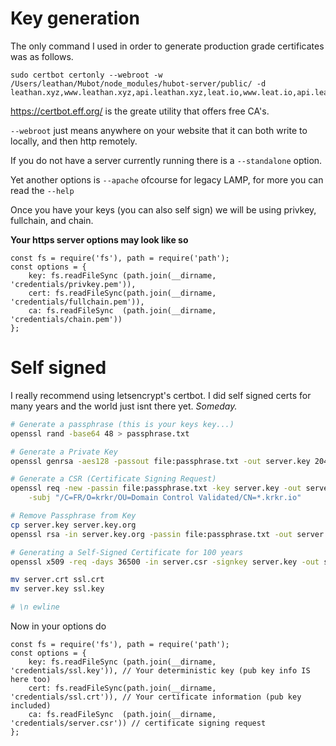 # Key generation

The only command I used in order to generate production grade certificates was as follows.

```
sudo certbot certonly --webroot -w /Users/leathan/Mubot/node_modules/hubot-server/public/ -d leathan.xyz,www.leathan.xyz,api.leathan.xyz,leat.io,www.leat.io,api.leat.io
```
https://certbot.eff.org/ is the greate utility that offers free CA's.

`--webroot` just means anywhere on your website that it can both write to locally, and then http remotely.

If you do not have a server currently running there is a `--standalone` option. 

Yet another options is `--apache` ofcourse for legacy LAMP, for more you can read the `--help`


Once you have your keys (you can also self sign) we will be using privkey, fullchain, and chain.

__Your https server options may look like so__

```
const fs = require('fs'), path = require('path');
const options = {
    key: fs.readFileSync (path.join(__dirname, 'credentials/privkey.pem')),
    cert: fs.readFileSync(path.join(__dirname, 'credentials/fullchain.pem')),
    ca: fs.readFileSync  (path.join(__dirname, 'credentials/chain.pem'))
};
```


# Self signed

I really recommend using letsencrypt's certbot. I did self signed certs for many years and the world just isnt there yet. *Someday.*

```bash
# Generate a passphrase (this is your keys key...)
openssl rand -base64 48 > passphrase.txt

# Generate a Private Key
openssl genrsa -aes128 -passout file:passphrase.txt -out server.key 2048

# Generate a CSR (Certificate Signing Request)
openssl req -new -passin file:passphrase.txt -key server.key -out server.csr \
    -subj "/C=FR/O=krkr/OU=Domain Control Validated/CN=*.krkr.io"

# Remove Passphrase from Key
cp server.key server.key.org
openssl rsa -in server.key.org -passin file:passphrase.txt -out server.key

# Generating a Self-Signed Certificate for 100 years
openssl x509 -req -days 36500 -in server.csr -signkey server.key -out server.crt

mv server.crt ssl.crt
mv server.key ssl.key

# \n ewline
```

Now in your options do 

```
const fs = require('fs'), path = require('path');
const options = {
    key: fs.readFileSync (path.join(__dirname, 'credentials/ssl.key')), // Your deterministic key (pub key info IS here too)
    cert: fs.readFileSync(path.join(__dirname, 'credentials/ssl.crt')), // Your certificate information (pub key included)
    ca: fs.readFileSync  (path.join(__dirname, 'credentials/server.csr')) // certificate signing request
};
```
